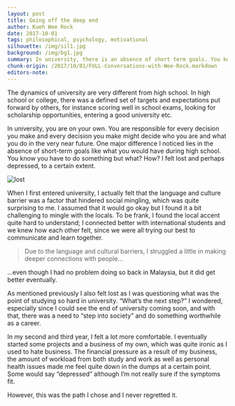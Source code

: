 ```yaml
---
layout: post
title: Going off the deep end
author: Kueh Wee Rock
date: 2017-10-01
tags: philosophical, psychology, motivational
silhouette: /img/sil1.jpg
background: /img/bg1.jpg
summary: In university, there is an absence of short term goals. You know you have to do something, but what?
chunk-origin: /2017/10/01/FULL-Conversations-with-Wee-Rock.markdown
editors-note: 
---
```


The dynamics of university are very different from high school. In high school or college, there was a defined set of targets and expectations put forward by others, for instance scoring well in school exams, looking for scholarship opportunities, entering a good university etc. 

In university, you are on your own. You are responsible for every decision you make and every decision you make might decide who you are and what you do in the very near future. One major difference I noticed lies in the absence of short-term goals like what you would have during high school. You know you have to do something but what? How? I felt lost and perhaps depressed, to a certain extent. 

![lost](https://kualistories.github.io/img/Lost1.jpg)

When I first entered university, I actually felt that the language and culture barrier was a factor that hindered social mingling, which was quite surprising to me. I assumed that it would go okay but I found it a bit challenging to mingle with the locals. To be frank, I found the local accent quite hard to understand; I connected better with international students and we knew how each other felt, since we were all trying our best to communicate and learn together. 

> Due to the language and cultural barriers, I struggled a little in making deeper connections with people...

...even though I had no problem doing so back in Malaysia, but it did get better eventually.

As mentioned previously I also felt lost as I was questioning what was the point of studying so hard in university. “What’s the next step?” I wondered, especially since I could see the end of university coming soon, and with that, there was a need to “step into society” and do something worthwhile as a career. 

In my second and third year, I felt a lot more comfortable. I eventually started some projects and a business of my own, which was quite ironic as I used to hate business. The financial pressure as a result of my business, the amount of workload from both study and work as well as personal health issues made me feel quite down in the dumps at a certain point. Some would say “depressed” although I’m not really sure if the symptoms fit. 

However, this was the path I chose and I never regretted it.
